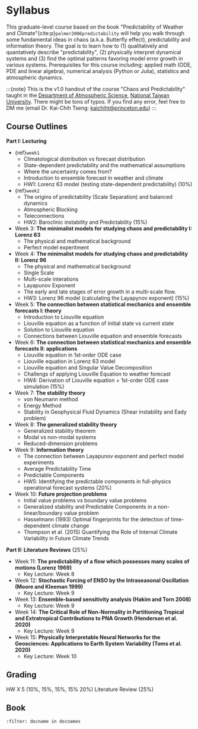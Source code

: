# Syllabus 

This graduate-level course based on the book "Predictability of Weather and Climate"{cite:p}`palmer2006predictability` will help you walk through some fundamental ideas in chaos (a.k.a. Butterfly effect), predictability and information theory. The goal is to learn how to (1) qualitatively and quantatively describe "predictability", (2) physically interpret dynamical systems and (3) find the optimal patterns favoring model error growth in various systems. Prerequisites for this course including: applied math (ODE, PDE and linear algebra), numerical analysis (Python or Julia), statistics and atmospheric dynamics.   


:::{note}
This is the v1.0 handout of the course "Chaos and Predictability" taught in the [Department of Atmospheric Science](http://www.as.ntu.edu.tw/index.php/eng), [National Taiwan University](https://www.ntu.edu.tw/chinese2007/english/index.html). There might be tons of typos. If you find any error, feel free to DM me (email Dr. Kai-Chih Tseng: kaichiht@princeton.edu)
:::

## Course Outlines
__Part I: Lecturing__
* {ref}`week1`
	* Climatological distribution vs forecast distribution 
    * State-dependent predictability and the mathematical assumptions 
    * Where the uncertainty comes from?
    * Introduction to ensemble forecast in weather and climate
    * HW1: Lorenz 63 model (testing state-dependent predictability) (10%)    
* {ref}`week2`
	* The origins of predictability (Scale Separation) and balanced dynamics
	* Atmospheric Blocking
	* Teleconnections 
	* HW2: Baroclinic instability and Predictability (15%)
* Week 3: __The minimalist models for studying chaos and predictability I: Lorenz 63__  
  	* The physical and mathematical background
    * Perfect model experitment
* Week 4: __The minimalist models for studying chaos and predictability II: Lorenz 96__
	* The physical and mathematical background
	* Single Scale
	* Multi-scale interations
	* Layapunov Exponent
	* The early and late stages of error growth in a multi-scale flow. 
	* HW3: Lorenz 96 model (calculating the Layapynov exponent) (15%)
* Week 5: __The connection between statistical mechanics and ensemble forecasts I: theory__
	* Introduction to Liouville equation 
	* Liouville equation as a function of initial state vs current state 
	* Solution to Liouville equation
	* Connections between Liouville equation and ensemble forecasts
* Week 6: __The connection between statistical mechanics and ensemble forecasts II: applications__
	* Liouville equation in 1st-order ODE case
	* Liouville equation in Lorenz 63 model
	* Liouville equation and Singular Value Decomposition
	* Challengs of applying Liouville Equation to weather forecast
	* HW4: Derivation of Liouville equation + 1st-order ODE case simulation (15%)
* Week 7: __The stability theory__
	* von Neumann method
	* Energy Method
	* Stability in Geophysical Fluid Dynamics (Shear instability and Eady problem)
* Week 8: __The generalized stability theory__
	* Generalized stability theorem
	* Modal vs non-modal systems
    * Reduced-dimension problems
* Week 9: __Information theory__
	* The connection between Layapunov exponent and perfect model experiments
	* Average Predictability Time
	* Predictable Components
	* HW5: Identifying the predictable components in full-physics operational forecast systems (20%)
* Week 10: __Future projection problems__
	* Initial value problems vs boundary value problems
	* Generalized stability and Predictable Components in a non-linear/boundary value problem
	* Hasselmann (1993) Optimal fingerprints for the detection of time-dependent climate change
	* Thompson et al. (2015) Quantifying the Role of Internal Climate Variability in Future Climate Trends




__Part II: Literature Reviews__ (25%)
* Week 11: __The predictability of a flow which possesses many scales of motions (Lorenz 1969)__
	* Key Lecture: Week 8	
* Week 12: __Stochastic Forcing of ENSO by the Intraseasonal Oscillation (Moore and Kleeman 1999)__
	* Key Lecture: Week 9
* Week 13: __Ensemble-based sensitivity analysis (Hakim and Torn 2008)__
	* Key Lecture: Week 9
* Week 14: __The Critical Role of Non-Normality in Partitioning Tropical and Extratropical Contributions to PNA Growth (Henderson et al. 2020)__
	* Key Lecture: Week 9
* Week 15: __Physically Interpretable Neural Networks for the Geosciences: Applications to Earth System Variability (Toms et al. 2020)__
	* Key Lecture: Week 10

## Grading
HW X 5 (10%, 15%, 15%, 15% 20%)
Literature Review (25%)


## Book
```{bibliography} references.bib
:filter: docname in docnames
```
